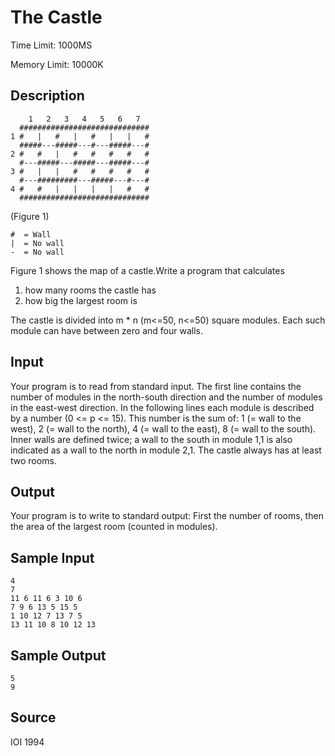 # The Castle

Time Limit: 1000MS

Memory Limit: 10000K


## Description

```
    1   2   3   4   5   6   7
  #############################
1 #   |   #   |   #   |   |   #
  #####---#####---#---#####---#
2 #   #   |   #   #   #   #   #
  #---#####---#####---#####---#
3 #   |   |   #   #   #   #   #
  #---#########---#####---#---#
4 #   #   |   |   |   |   #   #
  #############################
```

(Figure 1)

```
#  = Wall
|  = No wall
-  = No wall
```

Figure 1 shows the map of a castle.Write a program that calculates

1. how many rooms the castle has
2. how big the largest room is

The castle is divided into m * n (m<=50, n<=50) square modules. Each such module can have between zero and four walls.


## Input

Your program is to read from standard input. The first line contains the number of modules in the north-south direction and the number of modules in the east-west direction. In the following lines each module is described by a number (0 <= p <= 15). This number is the sum of: 1 (= wall to the west), 2 (= wall to the north), 4 (= wall to the east), 8 (= wall to the south). Inner walls are defined twice; a wall to the south in module 1,1 is also indicated as a wall to the north in module 2,1. The castle always has at least two rooms.


## Output

Your program is to write to standard output: First the number of rooms, then the area of the largest room (counted in modules).


## Sample Input

```
4
7
11 6 11 6 3 10 6
7 9 6 13 5 15 5
1 10 12 7 13 7 5
13 11 10 8 10 12 13
```


## Sample Output

```
5
9
```


## Source

IOI 1994
